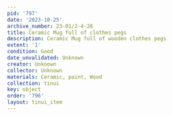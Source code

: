 ```yaml
---
pid: '797'
date: '2023-10-25'
archive_number: 23-01/2-4-28
title: Ceramic Mug full of clothes pegs
description: Ceramic Mug full of wooden clothes pegs
extent: '1'
condition: Good
date_unvalidated: Unknown
creator: Unknown
collector: Unknown
materials: Ceramic, paint, Wood
collection: tinui
key: object
order: '796'
layout: tinui_item
---
```

